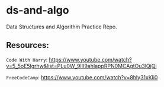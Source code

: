 # ds-and-algo
Data Structures and Algorithm Practice Repo.

## Resources:

`Code With Harry`: https://www.youtube.com/watch?v=5_5oE5lgrhw&list=PLu0W_9lII9ahIappRPN0MCAgtOu3lQjQi

`FreeCodeCamp`: https://www.youtube.com/watch?v=8hly31xKli0
